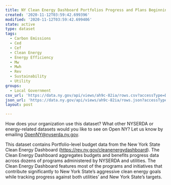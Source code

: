 ```yaml
---
title: NY Clean Energy Dashboard Portfolios Progress and Plans Beginning January 2016
created: '2020-11-12T03:59:42.699396'
modified: '2020-11-12T03:59:42.699406'
state: active
type: dataset
tags:
  - Carbon Emissions
  - Ced
  - Cef
  - Clean Energy
  - Energy Efficiency
  - Mw
  - Mwh
  - Rev
  - Sustainability
  - Utility
groups:
  - Local Government
csv_url: 'https://data.ny.gov/api/views/ah9c-82ia/rows.csv?accessType=DOWNLOAD'
json_url: 'https://data.ny.gov/api/views/ah9c-82ia/rows.json?accessType=DOWNLOAD'
layout: post

---
```

How does your organization use this dataset? What other NYSERDA or energy-related datasets would you like to see on Open NY? Let us know by emailing OpenNY@nyserda.ny.gov.

This dataset contains Portfolio-level budget data from the New York State Clean Energy Dashboard (https://rev.ny.gov/cleanenergydashboard). The Clean Energy Dashboard aggregates budgets and benefits progress data across dozens of programs administered by NYSERDA and utilities. The Clean Energy Dashboard features most of the programs and initiatives that contribute significantly to New York State’s aggressive clean energy goals while tracking progress against both utilities’ and New York State’s targets.
